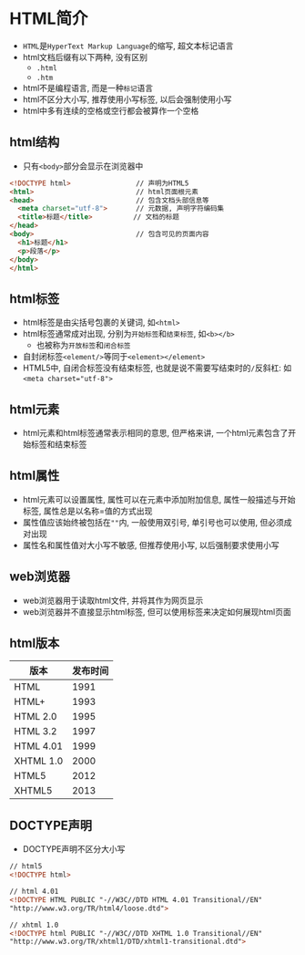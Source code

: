 # HTML简介

* `HTML`是`HyperText Markup Language`的缩写, 超文本标记语言
* html文档后缀有以下两种, 没有区别
    - `.html`
    - `.htm`
* html不是编程语言, 而是一种`标记`语言
* html不区分大小写, 推荐使用小写标签, 以后会强制使用小写
* html中多有连续的空格或空行都会被算作一个空格

## html结构

* 只有`<body>`部分会显示在浏览器中

```html
<!DOCTYPE html>                // 声明为HTML5
<html>                         // html页面根元素
<head>                         // 包含文档头部信息等
  <meta charset="utf-8">       // 元数据, 声明字符编码集
  <title>标题</title>          // 文档的标题
</head>
<body>                         // 包含可见的页面内容
  <h1>标题</h1>                
  <p>段落</p>
</body>
</html>
```

## html标签

* html标签是由尖括号包裹的关键词, 如`<html>`
* html标签通常成对出现, 分别为`开始标签`和`结束标签`, 如`<b></b>`
    - 也被称为`开放标签`和`闭合标签`
* 自封闭标签`<element/>`等同于`<element></element>`
* HTML5中, 自闭合标签没有结束标签, 也就是说不需要写结束时的`/`反斜杠: 如`<meta charset="utf-8">`

## html元素

* html元素和html标签通常表示相同的意思, 但严格来讲, 一个html元素包含了开始标签和结束标签


## html属性

* html元素可以设置属性, 属性可以在元素中添加附加信息, 属性一般描述与开始标签, 属性总是以名称=值的方式出现
* 属性值应该始终被包括在`""`内, 一般使用双引号, 单引号也可以使用, 但必须成对出现
* 属性名和属性值对大小写不敏感, 但推荐使用小写, 以后强制要求使用小写

## web浏览器

* web浏览器用于读取html文件, 并将其作为网页显示
* web浏览器并不直接显示html标签, 但可以使用标签来决定如何展现html页面


## html版本

|版本|发布时间|
|----|--------|
|HTML|1991|
|HTML+|1993|
|HTML 2.0|1995|
|HTML 3.2|1997|
|HTML 4.01|1999|
|XHTML 1.0|2000|
|HTML5|2012|
|XHTML5|2013|


## DOCTYPE声明

* DOCTYPE声明不区分大小写

```html
// html5
<!DOCTYPE html>

// html 4.01
<!DOCTYPE HTML PUBLIC "-//W3C//DTD HTML 4.01 Transitional//EN"
"http://www.w3.org/TR/html4/loose.dtd">

// xhtml 1.0
<!DOCTYPE html PUBLIC "-//W3C//DTD XHTML 1.0 Transitional//EN"
"http://www.w3.org/TR/xhtml1/DTD/xhtml1-transitional.dtd">
```
